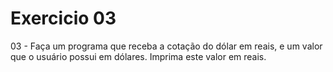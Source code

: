 # Exercicio 03

03 - Faça um programa que receba a cotação do dólar em reais, e um valor que o usuário possui em dólares. Imprima este valor em reais.